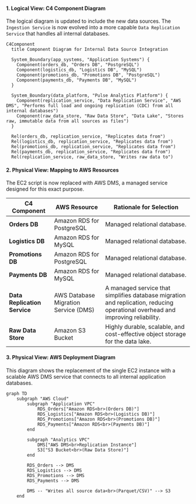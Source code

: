 #### **1. Logical View: C4 Component Diagram**

The logical diagram is updated to include the new data sources. The `Ingestion Service` is now evolved into a more capable `Data Replication Service` that handles all internal databases.

```mermaid
C4Component
  title Component Diagram for Internal Data Source Integration

  System_Boundary(app_systems, "Application Systems") {
    Component(orders_db, "Orders DB", "PostgreSQL")
    Component(logistics_db, "Logistics DB", "MySQL")
    Component(promotions_db, "Promotions DB", "PostgreSQL")
    Component(payments_db, "Payments DB", "MySQL")
  }

  System_Boundary(data_platform, "Pulse Analytics Platform") {
    Component(replication_service, "Data Replication Service", "AWS DMS", "Performs full load and ongoing replication (CDC) from all internal databases")
    Component(raw_data_store, "Raw Data Store", "Data Lake", "Stores raw, immutable data from all sources as files")
  }

  Rel(orders_db, replication_service, "Replicates data from")
  Rel(logistics_db, replication_service, "Replicates data from")
  Rel(promotions_db, replication_service, "Replicates data from")
  Rel(payments_db, replication_service, "Replicates data from")
  Rel(replication_service, raw_data_store, "Writes raw data to")
```

#### **2. Physical View: Mapping to AWS Resources**

The EC2 script is now replaced with AWS DMS, a managed service designed for this exact purpose.

| C4 Component                 | AWS Resource                                     | Rationale for Selection                                                                                                   |
| ---------------------------- | ------------------------------------------------ | ------------------------------------------------------------------------------------------------------------------------- |
| **Orders DB**                  | Amazon RDS for PostgreSQL                        | Managed relational database.                                                                                              |
| **Logistics DB**               | Amazon RDS for MySQL                             | Managed relational database.                                                                                              |
| **Promotions DB**              | Amazon RDS for PostgreSQL                        | Managed relational database.                                                                                              |
| **Payments DB**                | Amazon RDS for MySQL                             | Managed relational database.                                                                                              |
| **Data Replication Service**   | AWS Database Migration Service (DMS)             | A managed service that simplifies database migration and replication, reducing operational overhead and improving reliability. |
| **Raw Data Store**             | Amazon S3 Bucket                                 | Highly durable, scalable, and cost-effective object storage for the data lake.                                            |

#### **3. Physical View: AWS Deployment Diagram**

This diagram shows the replacement of the single EC2 instance with a scalable AWS DMS service that connects to all internal application databases.

```mermaid
graph TD
    subgraph "AWS Cloud"
        subgraph "Application VPC"
            RDS_Orders["Amazon RDS<br>(Orders DB)"]
            RDS_Logistics["Amazon RDS<br>(Logistics DB)"]
            RDS_Promotions["Amazon RDS<br>(Promotions DB)"]
            RDS_Payments["Amazon RDS<br>(Payments DB)"]
        end

        subgraph "Analytics VPC"
            DMS["AWS DMS<br>Replication Instance"]
            S3["S3 Bucket<br>(Raw Data Store)"]
        end

        RDS_Orders --> DMS
        RDS_Logistics --> DMS
        RDS_Promotions --> DMS
        RDS_Payments --> DMS

        DMS -- "Writes all source data<br>(Parquet/CSV)" --> S3
    end
```
